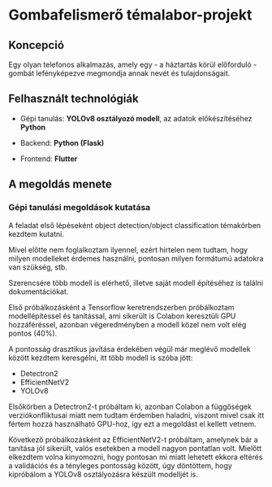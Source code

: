 # Gombafelismerő témalabor-projekt

## Koncepció

Egy olyan telefonos alkalmazás, amely egy - a háztartás körül előforduló - gombát lefényképezve megmondja annak nevét és tulajdonságait.

## Felhasznált technológiák

* Gépi tanulás: **YOLOv8 osztályozó modell**, az adatok előkészítéséhez **Python**


* Backend: **Python (Flask)**


* Frontend: **Flutter**

## A megoldás menete

### Gépi tanulási megoldások kutatása

A feladat első lépéseként object detection/object classification témakörben kezdtem kutatni.

Mivel előtte nem foglalkoztam ilyennel, ezért hirtelen nem tudtam, hogy milyen modelleket érdemes használni, pontosan milyen formátumú adatokra van szükség, stb.

Szerencsére több modell is elérhető, illetve saját modell építéséhez is találni dokumentációkat.

Első próbálkozásként a Tensorflow keretrendszerben próbálkoztam modellépítéssel és tanítással, ami sikerült is Colabon keresztüli GPU hozzáféréssel,
azonban végeredményben a modell közel nem volt elég pontos (40%).

A pontosság drasztikus javítása érdekében végül már meglévő modellek között kezdtem keresgélni, itt több modell is szóba jött:
 * Detectron2
 * EfficientNetV2
 * YOLOv8

Elsőkörben a Detectron2-t próbáltam ki, azonban Colabon a függőségek verziókonfliktusai miatt nem tudtam érdemben haladni, viszont mivel csak itt fértem hozzá használható GPU-hoz, így ezt a megoldást el kellett vetnem.

Következő próbálkozásként az EfficientNetV2-t próbáltam, amelynek bár a tanítása jól sikerült, valós esetekben a modell nagyon pontatlan volt.
Mielőtt elkezdtem volna kinyomozni, hogy pontosan mi miatt lehetett ekkora eltérés a validációs és a tényleges pontosság között, úgy döntöttem, hogy kipróbálom a YOLOv8 osztályozásra készült modelljét is.

